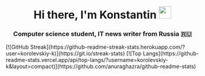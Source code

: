 <h1 align="center">Hi there, I'm Konstantin</a> 
<img src="https://github.com/blackcater/blackcater/raw/main/images/Hi.gif" height="32"/></h1>
<h3 align="center">Computer science student, IT news writer from Russia 🇷🇺</h3>
<!-- [![Typing SVG](https://readme-typing-svg.herokuapp.com?color=%2336BCF7&lines=Computer+science+student)](https://git.io/typing-svg) -->
[![GitHub Streak](https://github-readme-streak-stats.herokuapp.com/?user=korolevskiy-k)](https://git.io/streak-stats)
[![Top Langs](https://github-readme-stats.vercel.app/api/top-langs/?username=korolevskiy-k&layout=compact)](https://github.com/anuraghazra/github-readme-stats)
